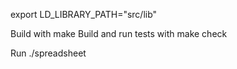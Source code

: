 export LD_LIBRARY_PATH="src/lib"

Build with make
Build and run tests with make check

Run ./spreadsheet
